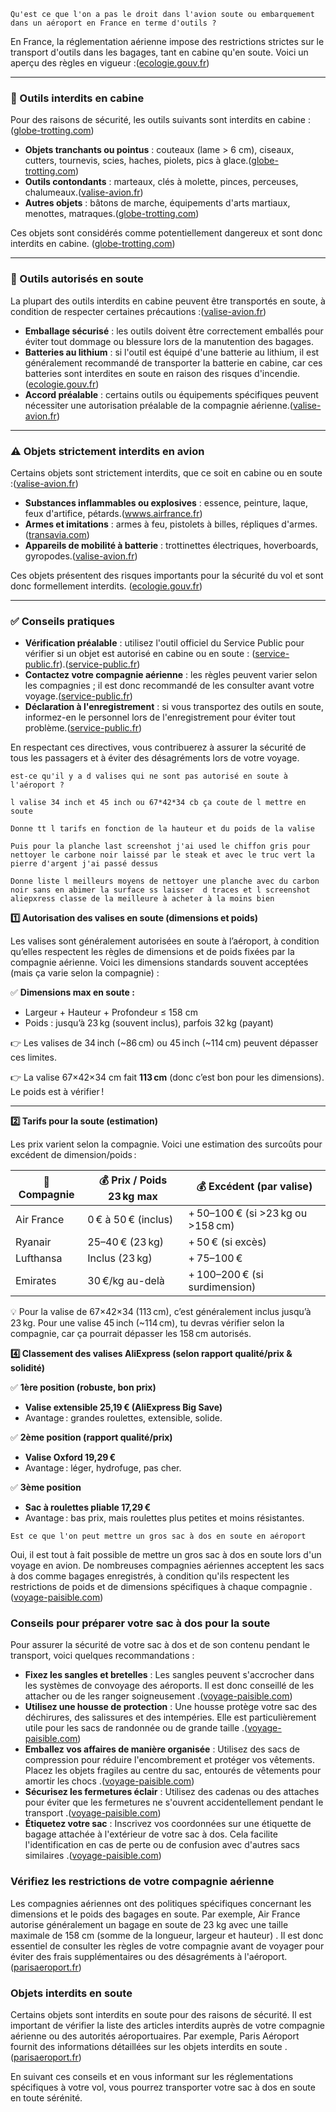 ```
Qu'est ce que l'on a pas le droit dans l'avion soute ou embarquement dans un aéroport en France en terme d'outils ? 
```

En France, la réglementation aérienne impose des restrictions strictes sur le transport d'outils dans les bagages, tant en cabine qu'en soute. Voici un aperçu des règles en vigueur :([ecologie.gouv.fr](https://www.ecologie.gouv.fr/politiques-publiques/articles-reglementes-interdits-avion-helicoptere?utm_source=chatgpt.com))

------

### 🔧 Outils interdits en cabine

Pour des raisons de sécurité, les outils suivants sont interdits en cabine :([globe-trotting.com](https://www.globe-trotting.com/post/objets-interdits-en-avion?utm_source=chatgpt.com))

- **Objets tranchants ou pointus** : couteaux (lame > 6 cm), ciseaux, cutters, tournevis, scies, haches, piolets, pics à glace.([globe-trotting.com](https://www.globe-trotting.com/post/objets-interdits-en-avion?utm_source=chatgpt.com))
- **Outils contondants** : marteaux, clés à molette, pinces, perceuses, chalumeaux.([valise-avion.fr](https://valise-avion.fr/preparation/autorises-interdits-cabine-soute?utm_source=chatgpt.com))
- **Autres objets** : bâtons de marche, équipements d'arts martiaux, menottes, matraques.([globe-trotting.com](https://www.globe-trotting.com/post/objets-interdits-en-avion?utm_source=chatgpt.com))

Ces objets sont considérés comme potentiellement dangereux et sont donc interdits en cabine. ([globe-trotting.com](https://www.globe-trotting.com/post/objets-interdits-en-avion?utm_source=chatgpt.com))

------

### 🧰 Outils autorisés en soute

La plupart des outils interdits en cabine peuvent être transportés en soute, à condition de respecter certaines précautions :([valise-avion.fr](https://valise-avion.fr/preparation/autorises-interdits-cabine-soute?utm_source=chatgpt.com))

- **Emballage sécurisé** : les outils doivent être correctement emballés pour éviter tout dommage ou blessure lors de la manutention des bagages.
- **Batteries au lithium** : si l'outil est équipé d'une batterie au lithium, il est généralement recommandé de transporter la batterie en cabine, car ces batteries sont interdites en soute en raison des risques d'incendie. ([ecologie.gouv.fr](https://www.ecologie.gouv.fr/politiques-publiques/articles-reglementes-interdits-avion-helicoptere?utm_source=chatgpt.com))
- **Accord préalable** : certains outils ou équipements spécifiques peuvent nécessiter une autorisation préalable de la compagnie aérienne.([valise-avion.fr](https://valise-avion.fr/preparation/autorises-interdits-cabine-soute?utm_source=chatgpt.com))

------

### ⚠️ Objets strictement interdits en avion

Certains objets sont strictement interdits, que ce soit en cabine ou en soute :([valise-avion.fr](https://valise-avion.fr/preparation/autorises-interdits-cabine-soute?utm_source=chatgpt.com))

- **Substances inflammables ou explosives** : essence, peinture, laque, feux d'artifice, pétards.([wwws.airfrance.fr](https://wwws.airfrance.fr/information/bagages/produits-interdits-et-reglementes?utm_source=chatgpt.com))
- **Armes et imitations** : armes à feu, pistolets à billes, répliques d'armes.([transavia.com](https://www.transavia.com/aide/fr-fr/bagages/autorise-dans-les-bagages/interdit-bagages-en-soute?utm_source=chatgpt.com))
- **Appareils de mobilité à batterie** : trottinettes électriques, hoverboards, gyropodes.([valise-avion.fr](https://valise-avion.fr/preparation/autorises-interdits-cabine-soute?utm_source=chatgpt.com))

Ces objets présentent des risques importants pour la sécurité du vol et sont donc formellement interdits. ([ecologie.gouv.fr](https://www.ecologie.gouv.fr/politiques-publiques/articles-reglementes-interdits-avion-helicoptere?utm_source=chatgpt.com))

------

### ✅ Conseils pratiques

- **Vérification préalable** : utilisez l'outil officiel du Service Public pour vérifier si un objet est autorisé en cabine ou en soute : ([service-public.fr](https://www.service-public.fr/particuliers/vosdroits/R53635?utm_source=chatgpt.com)).([service-public.fr](https://www.service-public.fr/particuliers/vosdroits/R53635?utm_source=chatgpt.com))
- **Contactez votre compagnie aérienne** : les règles peuvent varier selon les compagnies ; il est donc recommandé de les consulter avant votre voyage.([service-public.fr](https://www.service-public.fr/particuliers/vosdroits/F16085?utm_source=chatgpt.com))
- **Déclaration à l'enregistrement** : si vous transportez des outils en soute, informez-en le personnel lors de l'enregistrement pour éviter tout problème.([service-public.fr](https://www.service-public.fr/particuliers/vosdroits/F16085?utm_source=chatgpt.com))

En respectant ces directives, vous contribuerez à assurer la sécurité de tous les passagers et à éviter des désagréments lors de votre voyage.

```
est-ce qu'il y a d valises qui ne sont pas autorisé en soute à l'aéroport ? 

l valise 34 inch et 45 inch ou 67*42*34 cb ça coute de l mettre en soute 

Donne tt l tarifs en fonction de la hauteur et du poids de la valise 

Puis pour la planche last screenshot j'ai used le chiffon gris pour nettoyer le carbone noir laissé par le steak et avec le truc vert la pierre d'argent j'ai passé dessus 

Donne liste l meilleurs moyens de nettoyer une planche avec du carbon noir sans en abimer la surface ss laisser  d traces et l screenshot aliepxress classe de la meilleure à acheter à la moins bien 
```

**1️⃣ Autorisation des valises en soute (dimensions et poids)**

Les valises sont généralement autorisées en soute à l’aéroport, à condition qu’elles respectent les règles de dimensions et de poids fixées par la compagnie aérienne.
 Voici les dimensions standards souvent acceptées (mais ça varie selon la compagnie) :

✅ **Dimensions max en soute :**

- Largeur + Hauteur + Profondeur ≤ 158 cm
- Poids : jusqu’à 23 kg (souvent inclus), parfois 32 kg (payant)

👉 Les valises de 34 inch (~86 cm) ou 45 inch (~114 cm) peuvent dépasser ces limites.

 👉 La valise 67×42×34 cm fait **113 cm** (donc c’est bon pour les dimensions). Le poids est à vérifier !

------

**2️⃣ Tarifs pour la soute (estimation)**

Les prix varient selon la compagnie. Voici une estimation des surcoûts pour excédent de dimension/poids :

| 🛫 Compagnie | 💰 Prix / Poids 23 kg max | 💰 Excédent (par valise)           |
| ----------- | ------------------------ | --------------------------------- |
| Air France  | 0 € à 50 € (inclus)      | + 50–100 € (si >23 kg ou >158 cm) |
| Ryanair     | 25–40 € (23 kg)          | + 50 € (si excès)                 |
| Lufthansa   | Inclus (23 kg)           | + 75–100 €                        |
| Emirates    | 30 €/kg au-delà          | + 100–200 € (si surdimension)     |



💡 Pour la valise de 67×42×34 (113 cm), c’est généralement inclus jusqu’à 23 kg. Pour une valise 45 inch (~114 cm), tu devras vérifier selon la compagnie, car ça pourrait dépasser les 158 cm autorisés.

**4️⃣ Classement des valises AliExpress (selon rapport qualité/prix & solidité)**

✅ **1ère position (robuste, bon prix)**

- **Valise extensible 25,19 € (AliExpress Big Save)**
- Avantage : grandes roulettes, extensible, solide.

✅ **2ème position (rapport qualité/prix)**

- **Valise Oxford 19,29 €**
- Avantage : léger, hydrofuge, pas cher.

✅ **3ème position**

- **Sac à roulettes pliable 17,29 €**
- Avantage : bas prix, mais roulettes plus petites et moins résistantes.

```
Est ce que l'on peut mettre un gros sac à dos en soute en aéroport 
```

Oui, il est tout à fait possible de mettre un gros sac à dos en soute lors d'un voyage en avion. De nombreuses compagnies aériennes acceptent les sacs à dos comme bagages enregistrés, à condition qu'ils respectent les restrictions de poids et de dimensions spécifiques à chaque compagnie .([voyage-paisible.com](https://voyage-paisible.com/blogs/blog-voyage/sac-a-dos-avion-soute?srsltid=AfmBOoq60tJM9qTPepx2xWbIeBNNSrqucQz9nBqYqunCyvCTNNeuHGmC&utm_source=chatgpt.com))

### Conseils pour préparer votre sac à dos pour la soute

Pour assurer la sécurité de votre sac à dos et de son contenu pendant le transport, voici quelques recommandations :

- **Fixez les sangles et bretelles** : Les sangles peuvent s'accrocher dans les systèmes de convoyage des aéroports. Il est donc conseillé de les attacher ou de les ranger soigneusement .([voyage-paisible.com](https://voyage-paisible.com/blogs/blog-voyage/sac-a-dos-avion-soute?srsltid=AfmBOoq60tJM9qTPepx2xWbIeBNNSrqucQz9nBqYqunCyvCTNNeuHGmC&utm_source=chatgpt.com))
- **Utilisez une housse de protection** : Une housse protège votre sac des déchirures, des salissures et des intempéries. Elle est particulièrement utile pour les sacs de randonnée ou de grande taille .([voyage-paisible.com](https://voyage-paisible.com/blogs/blog-voyage/sac-a-dos-avion-soute?srsltid=AfmBOoq60tJM9qTPepx2xWbIeBNNSrqucQz9nBqYqunCyvCTNNeuHGmC&utm_source=chatgpt.com))
- **Emballez vos affaires de manière organisée** : Utilisez des sacs de compression pour réduire l'encombrement et protéger vos vêtements. Placez les objets fragiles au centre du sac, entourés de vêtements pour amortir les chocs .([voyage-paisible.com](https://voyage-paisible.com/blogs/blog-voyage/sac-a-dos-avion-soute?srsltid=AfmBOoq60tJM9qTPepx2xWbIeBNNSrqucQz9nBqYqunCyvCTNNeuHGmC&utm_source=chatgpt.com))
- **Sécurisez les fermetures éclair** : Utilisez des cadenas ou des attaches pour éviter que les fermetures ne s'ouvrent accidentellement pendant le transport .([voyage-paisible.com](https://voyage-paisible.com/blogs/blog-voyage/sac-a-dos-avion-soute?srsltid=AfmBOoq60tJM9qTPepx2xWbIeBNNSrqucQz9nBqYqunCyvCTNNeuHGmC&utm_source=chatgpt.com))
- **Étiquetez votre sac** : Inscrivez vos coordonnées sur une étiquette de bagage attachée à l'extérieur de votre sac à dos. Cela facilite l'identification en cas de perte ou de confusion avec d'autres sacs similaires .([voyage-paisible.com](https://voyage-paisible.com/blogs/blog-voyage/sac-a-dos-avion-soute?srsltid=AfmBOoq60tJM9qTPepx2xWbIeBNNSrqucQz9nBqYqunCyvCTNNeuHGmC&utm_source=chatgpt.com))

### Vérifiez les restrictions de votre compagnie aérienne

Les compagnies aériennes ont des politiques spécifiques concernant les dimensions et le poids des bagages en soute. Par exemple, Air France autorise généralement un bagage en soute de 23 kg avec une taille maximale de 158 cm (somme de la longueur, largeur et hauteur) . Il est donc essentiel de consulter les règles de votre compagnie avant de voyager pour éviter des frais supplémentaires ou des désagréments à l'aéroport.([parisaeroport.fr](https://www.parisaeroport.fr/fr/passagers/preparation-vol/bagages-soute-cabine?utm_source=chatgpt.com))

### Objets interdits en soute

Certains objets sont interdits en soute pour des raisons de sécurité. Il est important de vérifier la liste des articles interdits auprès de votre compagnie aérienne ou des autorités aéroportuaires. Par exemple, Paris Aéroport fournit des informations détaillées sur les objets interdits en soute .([parisaeroport.fr](https://www.parisaeroport.fr/fr/passagers/preparation-vol/bagages-soute-cabine/objets-interdits-en-soute?utm_source=chatgpt.com))

En suivant ces conseils et en vous informant sur les réglementations spécifiques à votre vol, vous pourrez transporter votre sac à dos en soute en toute sérénité.